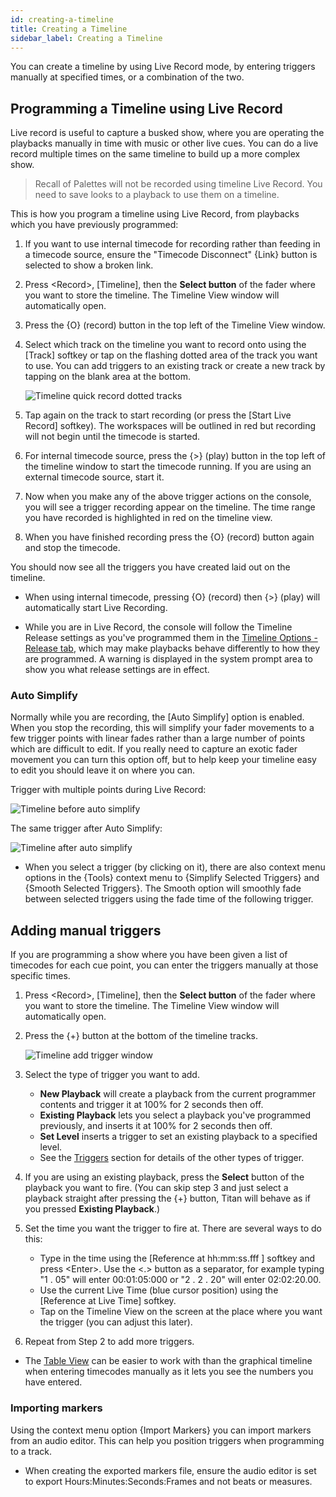 ```yaml
---
id: creating-a-timeline
title: Creating a Timeline
sidebar_label: Creating a Timeline
---
```


You can create a timeline by using Live Record mode, by entering triggers manually at specified times, or a combination of the two.



Programming a Timeline using Live Record
----------------------

Live record is useful to capture a busked show, where you are operating the playbacks manually in time with music or other live cues. You can do a live record multiple times on the same timeline to build up a more complex show.

>  Recall of Palettes will not be recorded using timeline Live Record. You need to save looks to a playback to use them on a timeline.

This is how you program a timeline using Live Record, from playbacks which you have previously programmed:

1. If you want to use internal timecode for recording rather than feeding in a timecode source, ensure the "Timecode Disconnect" \{Link\} button is selected to show a broken link.

2. Press \<Record\>, \[Timeline\], then the **Select button** of the fader where you want to store the timeline. The Timeline View window will automatically open.

3. Press the \{O\} (record) button in the top left of the Timeline View window. 

4. Select which track on the timeline you want to record onto using the \[Track\] softkey or tap on the flashing dotted area of the track you want to use. 
You can add triggers to an existing track or create a new track by tapping on the blank area at the bottom.

    ![Timeline quick record dotted tracks](/docs/images/Timeline-Quickrecord-Dotted.png)

5. Tap again on the track to start recording (or press the \[Start Live Record\] softkey). The workspaces will be outlined in red but recording will not begin until the timecode is started.

6. For internal timecode source, press the \{>\} (play) button in the top left of the timeline window to start the timecode running. If you are using an external timecode source, start it.

7. Now when you make any of the above trigger actions on the console, you will see a trigger recording appear on the timeline. The time range you have recorded is highlighted in red on the timeline view.

8. When you have finished recording press the \{O\} (record) button again and stop the timecode.

You should now see all the triggers you have created laid out on the timeline.

- When using internal timecode, pressing \{O\} (record) then \{>\} (play) will automatically start Live Recording.

- While you are in Live Record, the console will follow the Timeline Release settings as you've programmed them in the [Timeline Options - Release tab](../timelines/timeline-options.md#release-tab), which may make playbacks behave differently to how they are programmed. A warning is displayed in the system prompt area to show you what release settings are in effect.

### Auto Simplify

Normally while you are recording, the \[Auto Simplify\] option is enabled. When you stop the recording, this will simplify your fader movements to a few trigger points with linear fades rather than a large number of points which are difficult to edit. If you really need to capture an exotic fader movement you can turn this option off, but to help keep your timeline easy to edit you should leave it on where you can.

Trigger with multiple points during Live Record:

![Timeline before auto simplify](/docs/images/Timeline-Live-Record.png)

The same trigger after Auto Simplify:

![Timeline after auto simplify](/docs/images/Timeline-Live-Record-Simplified.png)

- When you select a trigger (by clicking on it), there are also context menu options in the \{Tools\} context menu to \{Simplify Selected Triggers\} and \{Smooth Selected Triggers\}. The Smooth option will smoothly fade between selected triggers using the fade time of the following trigger.

Adding manual triggers
-----------------

If you are programming a show where you have been given a list of timecodes for each cue point, you can enter the triggers manually at those specific times.

1.  Press \<Record\>, \[Timeline\], then the **Select button** of the fader where you want to store the timeline. The Timeline View window will automatically open.

2.  Press the \{+\} button at the bottom of the timeline tracks.

    ![Timeline add trigger window](/docs/images/Timeline-Add-Item.png)

3. Select the type of trigger you want to add.
    - **New Playback** will create a playback from the current programmer contents and trigger it at 100% for 2 seconds then off.
    - **Existing Playback** lets you select a playback you've programmed previously, and inserts it at 100% for 2 seconds then off.
    - **Set Level** inserts a trigger to set an existing playback to a specified level.
    - See the [Triggers](../timelines.md#triggers) section for details of the other types of trigger.

4. If you are using an existing playback, press the **Select** button of the playback you want to fire. (You can skip step 3 and just select a playback straight after pressing the \{+\} button, Titan will behave as if you pressed **Existing Playback**.)

5. Set the time you want the trigger to fire at. There are several ways to do this:
    - Type in the time using the \[Reference at hh:mm:ss.fff \] softkey and press \<Enter\>. Use the \<.\> button as a separator, for example typing "1 . 05" will enter 00:01:05:000 or "2 . 2 . 20" will enter 02:02:20.00.
    - Use the current Live Time (blue cursor position) using the \[Reference at Live Time\] softkey.
    - Tap on the Timeline View on the screen at the place where you want the trigger (you can adjust this later).

6. Repeat from Step 2 to add more triggers. 


- The [Table View](../timelines/running-and-editing-timelines.md#table-view) can be easier to work with than the graphical timeline when entering timecodes manually as it lets you see
the numbers you have entered.

### Importing markers

Using the context menu option \{Import Markers\} you can import markers from an audio editor. This can help you position triggers when programming to a track.

- When creating the exported markers file, ensure the audio editor is set to export Hours:Minutes:Seconds:Frames and not beats or measures.










